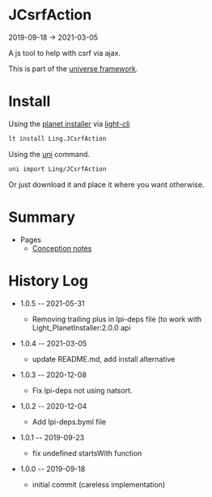 JCsrfAction
===========
2019-09-18 -> 2021-03-05



A js tool to help with csrf via ajax.


This is part of the [universe framework](https://github.com/karayabin/universe-snapshot).


Install
==========
Using the [planet installer](https://github.com/lingtalfi/Light_PlanetInstaller) via [light-cli](https://github.com/lingtalfi/Light_Cli)
```bash
lt install Ling.JCsrfAction
```

Using the [uni](https://github.com/lingtalfi/universe-naive-importer) command.
```bash
uni import Ling/JCsrfAction
```

Or just download it and place it where you want otherwise.






Summary
===========
- Pages
    - [Conception notes](https://github.com/lingtalfi/JCsrfAction/blob/master/personal/mydoc/pages/conception-notes.md)






History Log
=============

- 1.0.5 -- 2021-05-31

    - Removing trailing plus in lpi-deps file (to work with Light_PlanetInstaller:2.0.0 api

- 1.0.4 -- 2021-03-05

    - update README.md, add install alternative

- 1.0.3 -- 2020-12-08

    - Fix lpi-deps not using natsort.

- 1.0.2 -- 2020-12-04

    - Add lpi-deps.byml file

- 1.0.1 -- 2019-09-23

    - fix undefined startsWith function 
    
- 1.0.0 -- 2019-09-18

    - initial commit (careless implementation)